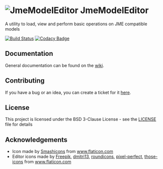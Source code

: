 # ![JmeModelEditor](icon-64.png) JmeModelEditor
A utility to load, view and perform basic operations on JME compatible models

[![Build Status](https://travis-ci.com/rvandoosselaer/JmeModelEditor.svg?branch=master)](https://travis-ci.com/rvandoosselaer/JmeModelEditor) [![Codacy Badge](https://api.codacy.com/project/badge/Grade/709236eab32f47af9dfa080fbe67b3ff)](https://www.codacy.com/manual/rvandoosselaer/JmeModelEditor?utm_source=github.com&amp;utm_medium=referral&amp;utm_content=rvandoosselaer/JmeModelEditor&amp;utm_campaign=Badge_Grade)

## Documentation
General documentation can be found on the [wiki](https://github.com/rvandoosselaer/JmeModelEditor/wiki).

## Contributing
If you have a bug or an idea, you can create a ticket for it [here](https://github.com/rvandoosselaer/JmeModelEditor/issues/new).

## License
This project is licensed under the BSD 3-Clause License - see the [LICENSE](LICENSE) file for details

## Acknowledgements
-   Icon made by [Smashicons](https://www.flaticon.com/authors/smashicons) from www.flaticon.com
-   Editor icons made by [Freepik](https://www.flaticon.com/authors/freepik), [dmitri13](https://www.flaticon.com/authors/dmitri13), [roundicons](https://www.flaticon.com/authors/roundicons), [pixel-perfect](https://www.flaticon.com/authors/pixel-perfect), [those-icons](https://www.flaticon.com/authors/those-icons) from www.flaticon.com
